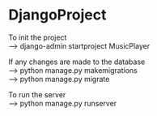 # DjangoProject
To init the project  
--> django-admin startproject MusicPlayer

If any changes are made to the database  
--> python manage.py makemigrations  
--> python manage.py migrate

To run the server  
--> python manage.py runserver  
